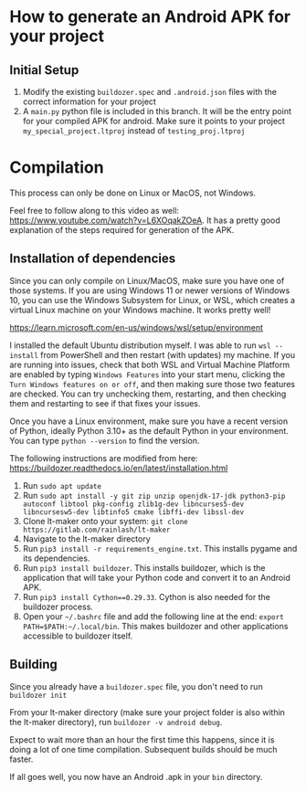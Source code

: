# How to generate an Android APK for your project

## Initial Setup
1. Modify the existing `buildozer.spec` and `.android.json` files with the correct information for your project
2. A `main.py` python file is included in this branch. It will be the entry point for your compiled APK for android. Make sure it points to your project `my_special_project.ltproj` instead of `testing_proj.ltproj`

# Compilation
This process can only be done on Linux or MacOS, not Windows. 

Feel free to follow along to this video as well: https://www.youtube.com/watch?v=L6XOqakZOeA. It has a pretty good explanation of the steps required for generation of the APK.

## Installation of dependencies
Since you can only compile on Linux/MacOS, make sure you have one of those systems. If you are using Windows 11 or newer versions of Windows 10, you can use the Windows Subsystem for Linux, or WSL, which creates a virtual Linux machine on your Windows machine. It works pretty well!

https://learn.microsoft.com/en-us/windows/wsl/setup/environment

I installed the default Ubuntu distribution myself. I was able to run `wsl --install` from PowerShell and then restart (with updates) my machine. If you are running into issues, check that both WSL and Virtual Machine Platform are enabled by typing `Windows Features` into your start menu, clicking the `Turn Windows features on or off`, and then making sure those two features are checked. You can try unchecking them, restarting, and then checking them and restarting to see if that fixes your issues.

Once you have a Linux environment, make sure you have a recent version of Python, ideally Python 3.10+ as the default Python in your environment. You can type `python --version` to find the version.

The following instructions are modified from here: https://buildozer.readthedocs.io/en/latest/installation.html

1. Run `sudo apt update`
2. Run `sudo apt install -y git zip unzip openjdk-17-jdk python3-pip autoconf libtool pkg-config zlib1g-dev libncurses5-dev libncursesw5-dev libtinfo5 cmake libffi-dev libssl-dev`
3. Clone lt-maker onto your system: `git clone https://gitlab.com/rainlash/lt-maker`
4. Navigate to the lt-maker directory
5. Run `pip3 install -r requirements_engine.txt`. This installs pygame and its dependencies.
6. Run `pip3 install buildozer`. This installs buildozer, which is the application that will take your Python code and convert it to an Android APK.
7. Run `pip3 install Cython==0.29.33`. Cython is also needed for the buildozer process.
8. Open your `~/.bashrc` file and add the following line at the end: `export PATH=$PATH:~/.local/bin`. This makes buildozer and other applications accessible to buildozer itself.

## Building

Since you already have a `buildozer.spec` file, you don't need to run `buildozer init`

From your lt-maker directory (make sure your project folder is also within the lt-maker directory), run `buildozer -v android debug`.

Expect to wait more than an hour the first time this happens, since it is doing a lot of one time compilation. Subsequent builds should be much faster.

If all goes well, you now have an Android .apk in your `bin` directory.
